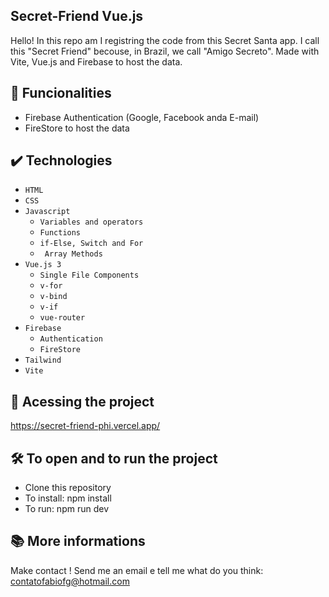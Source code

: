 ## Secret-Friend Vue.js

Hello! In this repo am I registring the code from this Secret Santa app. I call this "Secret Friend" becouse, in Brazil, we call "Amigo Secreto". Made with Vite, Vue.js and Firebase to host the data.

## 🔨 Funcionalities

- Firebase Authentication (Google, Facebook anda E-mail)
- FireStore to host the data

## ✔️ Technologies

- `HTML`
- `CSS`
- `Javascript`
  - `Variables and operators`
  - `Functions`
  - `if-Else, Switch and For`
  - ` Array Methods`
- `Vue.js 3`
  - `Single File Components`
  - `v-for`
  - `v-bind`
  - `v-if`
  - `vue-router`
- `Firebase`
  - `Authentication`
  - `FireStore`
- `Tailwind`
- `Vite`

## 📁 Acessing the project

https://secret-friend-phi.vercel.app/

## 🛠️ To open and to run the project

- Clone this repository
- To install: npm install
- To run: npm run dev

## 📚 More informations

Make contact ! Send me an email e tell me what do you think: contatofabiofg@hotmail.com
